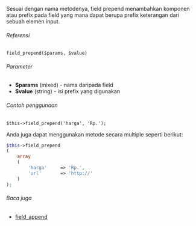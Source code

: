 Sesuai dengan nama metodenya, field prepend menambahkan komponen atau prefix pada field yang mana dapat berupa prefix keterangan dari sebuah elemen input.

###### Referensi

`field_prepend($params, $value)`

###### Parameter

* **$params** (mixed) - nama daripada field
* **$value** (string) - isi prefix yang digunakan

###### Contoh penggunaan

`$this->field_prepend('harga', 'Rp.');`

Anda juga dapat menggunakan metode secara multiple seperti berikut:

```php
$this->field_prepend
(
	array
	(
		'harga'		=> 'Rp.',
		'url'		=> 'http://'
	)
);
```


###### Baca juga

* [field_append](../field_append)
